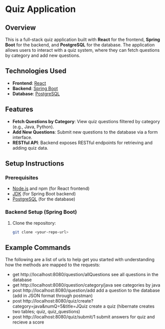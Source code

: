 # Quiz Application

## Overview

This is a full-stack quiz application built with **React** for the frontend, **Spring Boot** for the backend, and **PostgreSQL** for the database. The application allows users to interact with a quiz system, where they can fetch questions by category and add new questions.

## Technologies Used

- **Frontend**: [React](https://reactjs.org/)
- **Backend**: [Spring Boot](https://spring.io/projects/spring-boot)
- **Database**: [PostgreSQL](https://www.postgresql.org/)

## Features

- **Fetch Questions by Category**: View quiz questions filtered by category (e.g., Java, Python).
- **Add New Questions**: Submit new questions to the database via a form interface.
- **RESTful API**: Backend exposes RESTful endpoints for retrieving and adding quiz data.

## Setup Instructions

### Prerequisites

- [Node.js](https://nodejs.org/) and npm (for React frontend)
- [JDK](https://www.oracle.com/java/technologies/javase-jdk11-downloads.html) (for Spring Boot backend)
- [PostgreSQL](https://www.postgresql.org/download/) (for the database)

### Backend Setup (Spring Boot)

1. Clone the repository:
   ```bash
   git clone <your-repo-url>
## Example Commands
The following are a list of urls to help get you started with understanding how the methods are mapped to the requests:
- get http://localhost:8080/question/allQuestions see all questions in the database
- get http://localhost:8080/question/category/java see categories by java
- post http://localhost:8080/question/add add a question to the database (add in JSON format through postman)
- post http://localhost:8080/quiz/create?category=java&numQ=5&title=JQuiz create a quiz (hibernate creates two tables; quiz, quiz_questions)
- post http://localhost:8080/quiz/submit/1 submit answers for quiz and recieve a score
